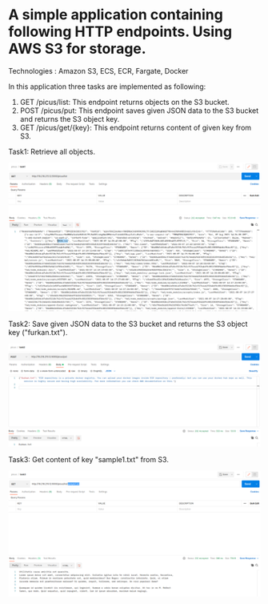 # A simple application containing following HTTP endpoints. Using AWS S3 for storage.

Technologies : Amazon S3, ECS, ECR, Fargate, Docker

In this application three tasks are implemented as following:

1) GET /picus/list: This endpoint returns objects on the S3 bucket.
2) POST /picus/put: This endpoint saves given JSON data to the S3 bucket and returns the S3 object key.
3) GET /picus/get/{key}: This endpoint returns content of given key from S3.

Task1: Retrieve all objects.

![alt text](https://github.com/ftasbasi/Simple-HTTP-Server-with-AWS-S3/blob/main/img/task1.png?raw=true)


Task2: Save given JSON data to the S3 bucket and returns the S3 object key ("furkan.txt").

![alt text](https://github.com/ftasbasi/Simple-HTTP-Server-with-AWS-S3/blob/main/img/task2.png?raw=true)


Task3: Get content of key "sample1.txt" from S3.

![alt text](https://github.com/ftasbasi/Simple-HTTP-Server-with-AWS-S3/blob/main/img/task3.png?raw=true)

